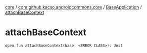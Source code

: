 [core](../../index.md) / [com.github.kacso.androidcommons.core](../index.md) / [BaseApplication](index.md) / [attachBaseContext](.)

# attachBaseContext

`open fun attachBaseContext(base: <ERROR CLASS>): Unit`